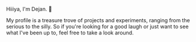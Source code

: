 Hiiiya, I'm Dejan. 👋

My profile is a treasure trove of projects and experiments, ranging from the serious to the silly. So if you're looking for a good laugh or just want to see what I've been up to, feel free to take a look around.
